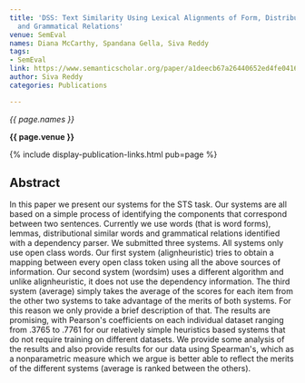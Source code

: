 ```yaml
---
title: 'DSS: Text Similarity Using Lexical Alignments of Form, Distributional Semantics
  and Grammatical Relations'
venue: SemEval
names: Diana McCarthy, Spandana Gella, Siva Reddy
tags:
- SemEval
link: https://www.semanticscholar.org/paper/a1deecb67a26440652ed4fe0416a26f6e51dc10a
author: Siva Reddy
categories: Publications

---
```


*{{ page.names }}*

**{{ page.venue }}**

{% include display-publication-links.html pub=page %}

## Abstract

In this paper we present our systems for the STS task. Our systems are all based on a simple process of identifying the components that correspond between two sentences. Currently we use words (that is word forms), lemmas, distributional similar words and grammatical relations identified with a dependency parser. We submitted three systems. All systems only use open class words. Our first system (alignheuristic) tries to obtain a mapping between every open class token using all the above sources of information. Our second system (wordsim) uses a different algorithm and unlike alignheuristic, it does not use the dependency information. The third system (average) simply takes the average of the scores for each item from the other two systems to take advantage of the merits of both systems. For this reason we only provide a brief description of that. The results are promising, with Pearson's coefficients on each individual dataset ranging from .3765 to .7761 for our relatively simple heuristics based systems that do not require training on different datasets. We provide some analysis of the results and also provide results for our data using Spearman's, which as a nonparametric measure which we argue is better able to reflect the merits of the different systems (average is ranked between the others).